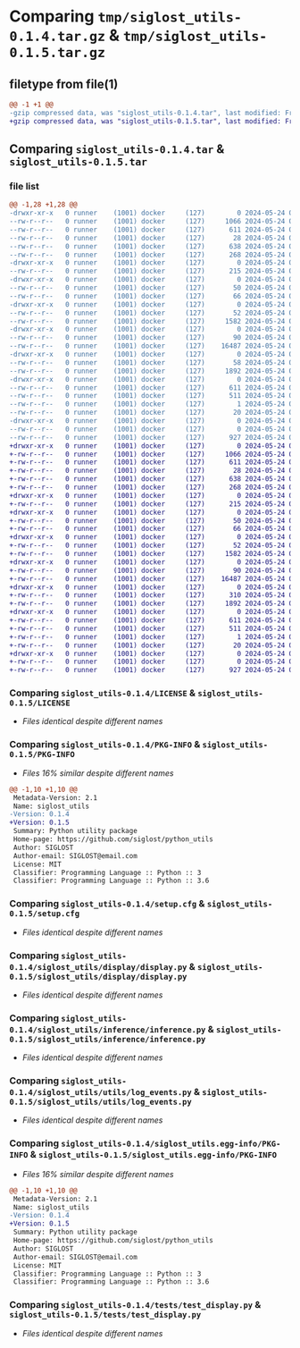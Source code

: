 # Comparing `tmp/siglost_utils-0.1.4.tar.gz` & `tmp/siglost_utils-0.1.5.tar.gz`

## filetype from file(1)

```diff
@@ -1 +1 @@
-gzip compressed data, was "siglost_utils-0.1.4.tar", last modified: Fri May 24 02:52:03 2024, max compression
+gzip compressed data, was "siglost_utils-0.1.5.tar", last modified: Fri May 24 03:03:06 2024, max compression
```

## Comparing `siglost_utils-0.1.4.tar` & `siglost_utils-0.1.5.tar`

### file list

```diff
@@ -1,28 +1,28 @@
-drwxr-xr-x   0 runner    (1001) docker     (127)        0 2024-05-24 02:52:03.273471 siglost_utils-0.1.4/
--rw-r--r--   0 runner    (1001) docker     (127)     1066 2024-05-24 02:51:52.000000 siglost_utils-0.1.4/LICENSE
--rw-r--r--   0 runner    (1001) docker     (127)      611 2024-05-24 02:52:03.273471 siglost_utils-0.1.4/PKG-INFO
--rw-r--r--   0 runner    (1001) docker     (127)       28 2024-05-24 02:51:52.000000 siglost_utils-0.1.4/README.md
--rw-r--r--   0 runner    (1001) docker     (127)      638 2024-05-24 02:52:03.277471 siglost_utils-0.1.4/setup.cfg
--rw-r--r--   0 runner    (1001) docker     (127)      268 2024-05-24 02:51:52.000000 siglost_utils-0.1.4/setup.py
-drwxr-xr-x   0 runner    (1001) docker     (127)        0 2024-05-24 02:52:03.273471 siglost_utils-0.1.4/siglost_utils/
--rw-r--r--   0 runner    (1001) docker     (127)      215 2024-05-24 02:51:52.000000 siglost_utils-0.1.4/siglost_utils/__init__.py
-drwxr-xr-x   0 runner    (1001) docker     (127)        0 2024-05-24 02:52:03.273471 siglost_utils-0.1.4/siglost_utils/api/
--rw-r--r--   0 runner    (1001) docker     (127)       50 2024-05-24 02:51:52.000000 siglost_utils-0.1.4/siglost_utils/api/__init__.py
--rw-r--r--   0 runner    (1001) docker     (127)       66 2024-05-24 02:51:52.000000 siglost_utils-0.1.4/siglost_utils/api/api.py
-drwxr-xr-x   0 runner    (1001) docker     (127)        0 2024-05-24 02:52:03.273471 siglost_utils-0.1.4/siglost_utils/display/
--rw-r--r--   0 runner    (1001) docker     (127)       52 2024-05-24 02:51:52.000000 siglost_utils-0.1.4/siglost_utils/display/__init__.py
--rw-r--r--   0 runner    (1001) docker     (127)     1582 2024-05-24 02:51:52.000000 siglost_utils-0.1.4/siglost_utils/display/display.py
-drwxr-xr-x   0 runner    (1001) docker     (127)        0 2024-05-24 02:52:03.273471 siglost_utils-0.1.4/siglost_utils/inference/
--rw-r--r--   0 runner    (1001) docker     (127)       90 2024-05-24 02:51:52.000000 siglost_utils-0.1.4/siglost_utils/inference/__init__.py
--rw-r--r--   0 runner    (1001) docker     (127)    16487 2024-05-24 02:51:52.000000 siglost_utils-0.1.4/siglost_utils/inference/inference.py
-drwxr-xr-x   0 runner    (1001) docker     (127)        0 2024-05-24 02:52:03.273471 siglost_utils-0.1.4/siglost_utils/utils/
--rw-r--r--   0 runner    (1001) docker     (127)       58 2024-05-24 02:51:52.000000 siglost_utils-0.1.4/siglost_utils/utils/__init__.py
--rw-r--r--   0 runner    (1001) docker     (127)     1892 2024-05-24 02:51:52.000000 siglost_utils-0.1.4/siglost_utils/utils/log_events.py
-drwxr-xr-x   0 runner    (1001) docker     (127)        0 2024-05-24 02:52:03.273471 siglost_utils-0.1.4/siglost_utils.egg-info/
--rw-r--r--   0 runner    (1001) docker     (127)      611 2024-05-24 02:52:03.000000 siglost_utils-0.1.4/siglost_utils.egg-info/PKG-INFO
--rw-r--r--   0 runner    (1001) docker     (127)      511 2024-05-24 02:52:03.000000 siglost_utils-0.1.4/siglost_utils.egg-info/SOURCES.txt
--rw-r--r--   0 runner    (1001) docker     (127)        1 2024-05-24 02:52:03.000000 siglost_utils-0.1.4/siglost_utils.egg-info/dependency_links.txt
--rw-r--r--   0 runner    (1001) docker     (127)       20 2024-05-24 02:52:03.000000 siglost_utils-0.1.4/siglost_utils.egg-info/top_level.txt
-drwxr-xr-x   0 runner    (1001) docker     (127)        0 2024-05-24 02:52:03.273471 siglost_utils-0.1.4/tests/
--rw-r--r--   0 runner    (1001) docker     (127)        0 2024-05-24 02:51:52.000000 siglost_utils-0.1.4/tests/__init__.py
--rw-r--r--   0 runner    (1001) docker     (127)      927 2024-05-24 02:51:52.000000 siglost_utils-0.1.4/tests/test_display.py
+drwxr-xr-x   0 runner    (1001) docker     (127)        0 2024-05-24 03:03:06.049586 siglost_utils-0.1.5/
+-rw-r--r--   0 runner    (1001) docker     (127)     1066 2024-05-24 03:02:55.000000 siglost_utils-0.1.5/LICENSE
+-rw-r--r--   0 runner    (1001) docker     (127)      611 2024-05-24 03:03:06.049586 siglost_utils-0.1.5/PKG-INFO
+-rw-r--r--   0 runner    (1001) docker     (127)       28 2024-05-24 03:02:55.000000 siglost_utils-0.1.5/README.md
+-rw-r--r--   0 runner    (1001) docker     (127)      638 2024-05-24 03:03:06.049586 siglost_utils-0.1.5/setup.cfg
+-rw-r--r--   0 runner    (1001) docker     (127)      268 2024-05-24 03:02:55.000000 siglost_utils-0.1.5/setup.py
+drwxr-xr-x   0 runner    (1001) docker     (127)        0 2024-05-24 03:03:06.045586 siglost_utils-0.1.5/siglost_utils/
+-rw-r--r--   0 runner    (1001) docker     (127)      215 2024-05-24 03:02:55.000000 siglost_utils-0.1.5/siglost_utils/__init__.py
+drwxr-xr-x   0 runner    (1001) docker     (127)        0 2024-05-24 03:03:06.049586 siglost_utils-0.1.5/siglost_utils/api/
+-rw-r--r--   0 runner    (1001) docker     (127)       50 2024-05-24 03:02:55.000000 siglost_utils-0.1.5/siglost_utils/api/__init__.py
+-rw-r--r--   0 runner    (1001) docker     (127)       66 2024-05-24 03:02:55.000000 siglost_utils-0.1.5/siglost_utils/api/api.py
+drwxr-xr-x   0 runner    (1001) docker     (127)        0 2024-05-24 03:03:06.049586 siglost_utils-0.1.5/siglost_utils/display/
+-rw-r--r--   0 runner    (1001) docker     (127)       52 2024-05-24 03:02:55.000000 siglost_utils-0.1.5/siglost_utils/display/__init__.py
+-rw-r--r--   0 runner    (1001) docker     (127)     1582 2024-05-24 03:02:55.000000 siglost_utils-0.1.5/siglost_utils/display/display.py
+drwxr-xr-x   0 runner    (1001) docker     (127)        0 2024-05-24 03:03:06.049586 siglost_utils-0.1.5/siglost_utils/inference/
+-rw-r--r--   0 runner    (1001) docker     (127)       90 2024-05-24 03:02:55.000000 siglost_utils-0.1.5/siglost_utils/inference/__init__.py
+-rw-r--r--   0 runner    (1001) docker     (127)    16487 2024-05-24 03:02:55.000000 siglost_utils-0.1.5/siglost_utils/inference/inference.py
+drwxr-xr-x   0 runner    (1001) docker     (127)        0 2024-05-24 03:03:06.049586 siglost_utils-0.1.5/siglost_utils/utils/
+-rw-r--r--   0 runner    (1001) docker     (127)      310 2024-05-24 03:02:55.000000 siglost_utils-0.1.5/siglost_utils/utils/__init__.py
+-rw-r--r--   0 runner    (1001) docker     (127)     1892 2024-05-24 03:02:55.000000 siglost_utils-0.1.5/siglost_utils/utils/log_events.py
+drwxr-xr-x   0 runner    (1001) docker     (127)        0 2024-05-24 03:03:06.049586 siglost_utils-0.1.5/siglost_utils.egg-info/
+-rw-r--r--   0 runner    (1001) docker     (127)      611 2024-05-24 03:03:06.000000 siglost_utils-0.1.5/siglost_utils.egg-info/PKG-INFO
+-rw-r--r--   0 runner    (1001) docker     (127)      511 2024-05-24 03:03:06.000000 siglost_utils-0.1.5/siglost_utils.egg-info/SOURCES.txt
+-rw-r--r--   0 runner    (1001) docker     (127)        1 2024-05-24 03:03:06.000000 siglost_utils-0.1.5/siglost_utils.egg-info/dependency_links.txt
+-rw-r--r--   0 runner    (1001) docker     (127)       20 2024-05-24 03:03:06.000000 siglost_utils-0.1.5/siglost_utils.egg-info/top_level.txt
+drwxr-xr-x   0 runner    (1001) docker     (127)        0 2024-05-24 03:03:06.049586 siglost_utils-0.1.5/tests/
+-rw-r--r--   0 runner    (1001) docker     (127)        0 2024-05-24 03:02:55.000000 siglost_utils-0.1.5/tests/__init__.py
+-rw-r--r--   0 runner    (1001) docker     (127)      927 2024-05-24 03:02:55.000000 siglost_utils-0.1.5/tests/test_display.py
```

### Comparing `siglost_utils-0.1.4/LICENSE` & `siglost_utils-0.1.5/LICENSE`

 * *Files identical despite different names*

### Comparing `siglost_utils-0.1.4/PKG-INFO` & `siglost_utils-0.1.5/PKG-INFO`

 * *Files 16% similar despite different names*

```diff
@@ -1,10 +1,10 @@
 Metadata-Version: 2.1
 Name: siglost_utils
-Version: 0.1.4
+Version: 0.1.5
 Summary: Python utility package
 Home-page: https://github.com/siglost/python_utils
 Author: SIGLOST
 Author-email: SIGLOST@email.com
 License: MIT
 Classifier: Programming Language :: Python :: 3
 Classifier: Programming Language :: Python :: 3.6
```

### Comparing `siglost_utils-0.1.4/setup.cfg` & `siglost_utils-0.1.5/setup.cfg`

 * *Files identical despite different names*

### Comparing `siglost_utils-0.1.4/siglost_utils/display/display.py` & `siglost_utils-0.1.5/siglost_utils/display/display.py`

 * *Files identical despite different names*

### Comparing `siglost_utils-0.1.4/siglost_utils/inference/inference.py` & `siglost_utils-0.1.5/siglost_utils/inference/inference.py`

 * *Files identical despite different names*

### Comparing `siglost_utils-0.1.4/siglost_utils/utils/log_events.py` & `siglost_utils-0.1.5/siglost_utils/utils/log_events.py`

 * *Files identical despite different names*

### Comparing `siglost_utils-0.1.4/siglost_utils.egg-info/PKG-INFO` & `siglost_utils-0.1.5/siglost_utils.egg-info/PKG-INFO`

 * *Files 16% similar despite different names*

```diff
@@ -1,10 +1,10 @@
 Metadata-Version: 2.1
 Name: siglost_utils
-Version: 0.1.4
+Version: 0.1.5
 Summary: Python utility package
 Home-page: https://github.com/siglost/python_utils
 Author: SIGLOST
 Author-email: SIGLOST@email.com
 License: MIT
 Classifier: Programming Language :: Python :: 3
 Classifier: Programming Language :: Python :: 3.6
```

### Comparing `siglost_utils-0.1.4/tests/test_display.py` & `siglost_utils-0.1.5/tests/test_display.py`

 * *Files identical despite different names*

